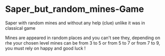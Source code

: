 # Saper_but_random_mines-Game
Saper with random mines and without any help (clue) unlike it was in classical game

Mines are appeared in random places and you can't see they, depending on rhe your chosen level mines can be from 3 to 5 or from 5 to 7 or from 7 to 9, you must rely on happy and good luck !

